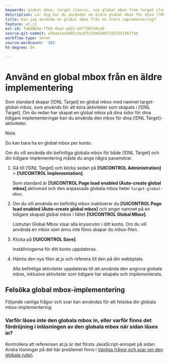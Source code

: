 ```yaml
---
keywords: global mbox, target classic, use global mbox from target classic
description: Lär dig hur du använder en äldre global mbox för dina [!DNL Adobe Target] aktiviteter om du redan har skapat en global mbox på sidorna för dina tidigare implementeringar.
title: Kan jag använda en global mbox från en äldre implementering?
feature: at.js
exl-id: fe608b5e-ff66-4ba2-a622-d4f7307a9ca9
source-git-commit: e5bae1ac9485c3e1d7c55e6386f332755196ffab
workflow-type: tm+mt
source-wordcount: '283'
ht-degree: 0%

---
```


# Använd en global mbox från en äldre implementering

Som standard skapar [!DNL Target] en global mbox med namnet target-global-mbox, som används för att köra aktiviteter som skapats i [!DNL Target]. Om du redan har skapat en global mbox på dina sidor för dina tidigare implementeringar kan du använda den mbox för dina [!DNL Target]-aktiviteter.

>[!NOTE]
>
>Du kan bara ha en global mbox per konto.

Om du vill använda din befintliga globala mbox för både [!DNL Target] och din tidigare implementering måste du ange några parametrar.

1. Gå till [!DNL Target] och klicka sedan på **[!UICONTROL Administration]** > **[!UICONTROL Implementation]**.

   Som standard är **[!UICONTROL Page load enabled (Auto-create global mbox]** aktiverad och den anpassade globala mbox heter `target-global-mbox`.

1. Om du vill använda en befintlig mbox inaktiverar du **[!UICONTROL Page load enabled (Auto-create global mbox]** och anger namnet på en tidigare skapad global mbox i fältet **[!UICONTROL Global Mbox]**.

   Listrutan Global Mbox visar alla kryssrutor i ditt konto. Om du vill använda en mbox som ännu inte finns skapar du mbox-filen.

1. Klicka på **[!UICONTROL Save]**.

   Inställningarna för ditt konto uppdateras.

1. Hämta den nya filen at.js och referera till den på din webbplats.

   Alla befintliga aktiviteter uppdateras till att använda den angivna globala mbox, inklusive aktiviteter som tidigare har skapats och implementerats.

## Felsöka global mbox-implementering

Följande vanliga frågor och svar kan användas för att felsöka din globala mbox-implementering:

### Varför läses inte den globala mbox in, eller varför finns det fördröjning i inläsningen av den globala mbox när sidan läses in?

Kontrollera att referensen at.js är det första JavaScript-anropet på sidan. Andra lösningar på det här problemet finns i [Vanliga frågor och svar om den globala rutan](/help/dev/implement/client-side/atjs/global-mbox/global-mbox-faq.md).
